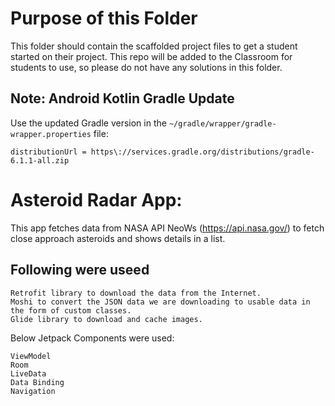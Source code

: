 # Purpose of this Folder

This folder should contain the scaffolded project files to get a student started on their project. This repo will be added to the Classroom for students to use, so please do not have any solutions in this folder.

## Note: Android Kotlin Gradle Update
Use the updated Gradle version in the `~/gradle/wrapper/gradle-wrapper.properties` file:
```
distributionUrl = https\://services.gradle.org/distributions/gradle-6.1.1-all.zip
```

# Asteroid Radar App:
This app fetches data from NASA API NeoWs (https://api.nasa.gov/) to fetch close approach asteroids and shows details in a list.

## Following were useed
```
Retrofit library to download the data from the Internet.
Moshi to convert the JSON data we are downloading to usable data in the form of custom classes.
Glide library to download and cache images.
```

Below Jetpack Components were used:
```
ViewModel
Room
LiveData
Data Binding
Navigation
```

